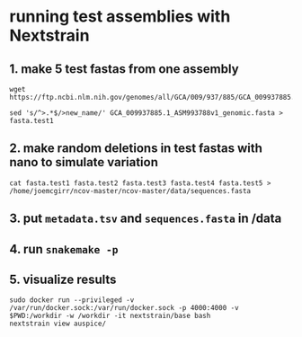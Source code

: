 # running test assemblies with Nextstrain
## 1. make 5 test fastas from one assembly

```
wget https://ftp.ncbi.nlm.nih.gov/genomes/all/GCA/009/937/885/GCA_009937885.1_ASM993788v1/GCA_009937885.1_ASM993788v1_genomic.fna.gz

sed 's/^>.*$/>new_name/' GCA_009937885.1_ASM993788v1_genomic.fasta > fasta.test1

```
## 2. make random deletions in test fastas with nano to simulate variation

```
cat fasta.test1 fasta.test2 fasta.test3 fasta.test4 fasta.test5 > /home/joemcgirr/ncov-master/ncov-master/data/sequences.fasta
```

## 3. put `metadata.tsv` and `sequences.fasta` in /data
## 4. run `snakemake -p`
## 5. visualize results
```
sudo docker run --privileged -v /var/run/docker.sock:/var/run/docker.sock -p 4000:4000 -v $PWD:/workdir -w /workdir -it nextstrain/base bash
nextstrain view auspice/
```

